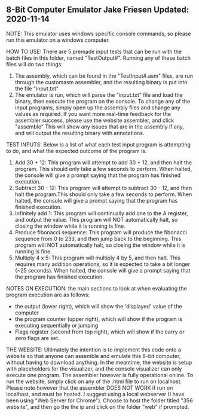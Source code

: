 8-Bit Computer Emulator
Jake Friesen
Updated: 2020-11-14
-------------------

NOTE: This emulator uses windows specific console commands, so please run this emulator on a windows computer.

HOW TO USE:
There are 5 premade input tests that can be run with the batch files in this folder, named "TestOutput#".
Running any of these batch files will do two things:
1. The assembly, which can be found in the "TestInput#.asm" files, are run through the customasm assembler,
and the resulting binary is put into the file "input.txt"
2. The emulator is run, which will parse the "input.txt" file and load the binary, then execute the program on the console.
To change any of the input programs, simply open up the assembly files and change any values as required.
If you want more real-time feedback for the assembler success, please use the website assembler, and click "assemble"
This will show any issues that are in the assembly if any, and will output the resulting binary with annotations.

TEST INPUTS:
Below is a list of what each test input program is attempting to do, and what the expected outcome of the program is.
1. Add 30 + 12: This program will attempt to add 30 + 12, and then halt the program. This should only take a few seconds to perform. 
When halted, the console will give a prompt saying that the program has finished execution.
2. Subtract 30 - 12: This program will attempt to subtract 30 - 12, and then halt the program.This should only take a few seconds to perform. 
When halted, the console will give a prompt saying that the program has finished execution.
3. Infinitely add 1: This program will continually add one to the A register, and output the value. 
This program will NOT automatically halt, so closing the window while it is running is fine.
4. Produce fibonacci sequence: This program will produce the fibonacci sequence from 0 to 233, and then jump back to the beginning.
This program will NOT automatically halt, so closing the window while it is running is fine.
5. Multiply 4 x 5: This program will multiply 4 by 5, and then halt. This requires many addition operations, 
so it is expected to take a bit longer (~25 seconds). When halted, the console will give a prompt saying that the program has finished execution.

NOTES ON EXECUTION:
the main sections to look at when evaluating the program execution are as follows:
- the output (lower right), which will show the 'displayed' value of the computer
- the program counter (upper right), which will show if the program is executing sequentially or jumping
- Flags register (second from top right), which will show if the carry or zero flags are set.

THE WEBSITE:
Ultimately the intention is to implement this code onto a website so that anyone can assemble and emulate this 8-bit computer,
without having to download anything. In the meantime, the website is setup with placeholders for the visualizer, and the console 
visualizer can only execute one program. The assembler however is fully operational online.
To run the website, simply click on any of the .html file to run on localhost. Please note however that the assembler DOES NOT WORK
if run on localhost, and must be hosted. I suggest using a local webserver (I have been using "Web Server for Chrome"). Choose to host
the folder titled "356 website", and then go the the ip and click on the folder "web" if prompted.